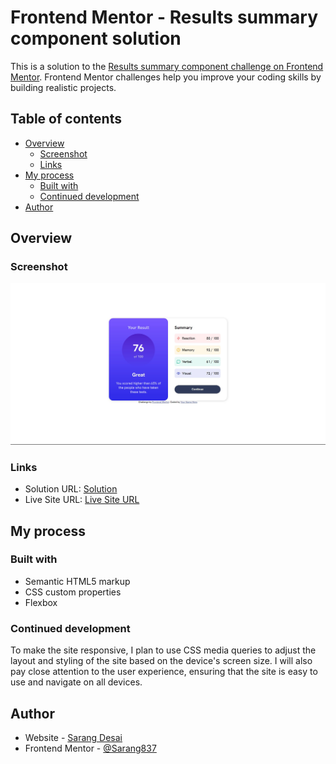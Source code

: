 # Frontend Mentor - Results summary component solution

This is a solution to the [Results summary component challenge on Frontend Mentor](https://www.frontendmentor.io/challenges/results-summary-component-CE_K6s0maV). Frontend Mentor challenges help you improve your coding skills by building realistic projects. 

## Table of contents

- [Overview](#overview)
  - [Screenshot](#screenshot)
  - [Links](#links)
- [My process](#my-process)
  - [Built with](#built-with)
  - [Continued development](#continued-development)
- [Author](#author)

## Overview

### Screenshot

![](./screenshot.jpg)

### Links

- Solution URL: [Solution](https://github.com/Sarang837/qr-code-component-main)
- Live Site URL: [Live Site URL](https://sarang837.github.io/qr-code-component-main/)

## My process

### Built with

- Semantic HTML5 markup
- CSS custom properties
- Flexbox

### Continued development

To make the site responsive, I plan to use CSS media queries to adjust the layout and styling of the site based on the device's screen size. I will also pay close attention to the user experience, ensuring that the site is easy to use and navigate on all devices.

## Author

- Website - [Sarang Desai](https://github.com/Sarang837)
- Frontend Mentor - [@Sarang837](https://www.frontendmentor.io/profile/Sarang837)